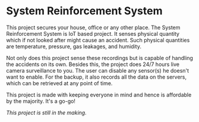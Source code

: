 # System Reinforcement System

This project secures your house, office or any other place. The System Reinforcement System is IoT based project. It senses physical quantity which if not looked after might cause an accident. Such physical quantities are temperature, pressure, gas leakages, and humidity. 

Not only does this project sense these recordings but is capable of handling the accidents on its own. Besides this, the project does 24/7 hours live camera surveillance to you. The user can disable any sensor(s) he doesn't want to enable. For the backup, it also records all the data on the servers, which can be retrieved at any point of time.

This project is made with keeping everyone in mind and hence is affordable by the majority. It's a go-go!

*This project is still in the making.*

